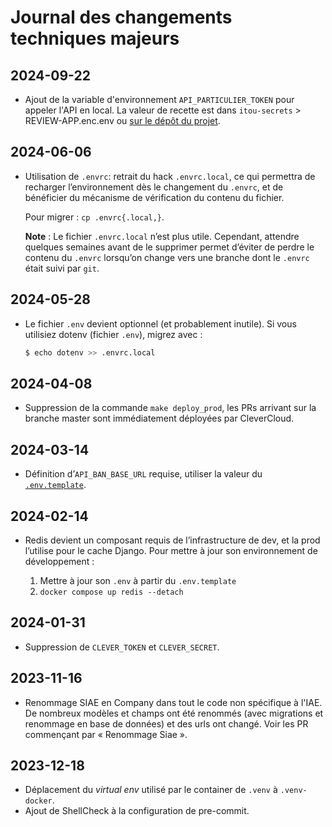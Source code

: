 # Journal des changements techniques majeurs
## 2024-09-22

- Ajout de la variable d'environnement `API_PARTICULIER_TOKEN` pour appeler l'API en local.
La valeur de recette est dans `itou-secrets` > REVIEW-APP.enc.env ou
[sur le dépôt du projet](https://github.com/etalab/siade_staging_data/blob/develop/tokens/default).

## 2024-06-06

- Utilisation de `.envrc`: retrait du hack `.envrc.local`, ce qui permettra de
  recharger l’environnement dès le changement du `.envrc`, et de bénéficier du
  mécanisme de vérification du contenu du fichier.

  Pour migrer : `cp .envrc{.local,}`.

  **Note** : Le fichier `.envrc.local` n’est plus utile. Cependant, attendre
  quelques semaines avant de le supprimer permet d’éviter de perdre le contenu
  du `.envrc` lorsqu’on change vers une branche dont le `.envrc` était suivi
  par `git`.

## 2024-05-28

- Le fichier `.env` devient optionnel (et probablement inutile). Si vous
  utilisiez dotenv (fichier `.env`), migrez avec :
  ```sh
  $ echo dotenv >> .envrc.local
  ```

## 2024-04-08
- Suppression de la commande `make deploy_prod`, les PRs arrivant sur la branche master sont immédiatement déployées par CleverCloud.

## 2024-03-14
- Définition d’`API_BAN_BASE_URL` requise, utiliser la valeur du [`.env.template`](./.env.template).

## 2024-02-14
- Redis devient un composant requis de l’infrastructure de dev, et la prod l’utilise pour le cache Django. Pour mettre à jour son environnement de développement :

    1. Mettre à jour son `.env` à partir du `.env.template`
    2. `docker compose up redis --detach`

## 2024-01-31
- Suppression de `CLEVER_TOKEN` et `CLEVER_SECRET`.

## 2023-11-16
- Renommage SIAE en Company dans tout le code non spécifique à l'IAE. De nombreux modèles et champs ont été renommés (avec migrations et renommage en base de données) et des urls ont changé. Voir les PR commençant par « Renommage Siae ».

## 2023-12-18
- Déplacement du _virtual env_ utilisé par le container de `.venv` à `.venv-docker`.
- Ajout de ShellCheck à la configuration de pre-commit.
